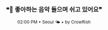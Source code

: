 <div align="center">

<br>

<h3>❝🎵 좋아하는 음악 들으며 쉬고 있어요❞</h3>

<sub>02:00 PM • Seoul 🌤️ • by CrowRish</sub>

<br>

</div>